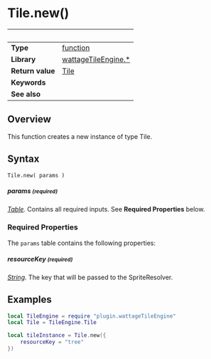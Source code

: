 # Tile.new()

|                      | &nbsp; 
| -------------------- | ---------------------------------------------------------------
| __Type__             | [function](http://docs.coronalabs.com/api/type/Function.html)
| __Library__          | [wattageTileEngine.*](../Readme.markdown)
| __Return value__     | [Tile](type_tile)
| __Keywords__         | 
| __See also__         | 


## Overview

This function creates a new instance of type Tile.


## Syntax

	Tile.new( params )

##### params <small>(required)</small>
_[Table](http://docs.coronalabs.com/api/type/Table.html)._
Contains all required inputs. See **Required Properties** below.


### Required Properties

The `params` table contains the following properties:

##### resourceKey <small>(required)</small>
_[String](https://docs.coronalabs.com/api/type/String.html)._
The key that will be passed to the SpriteResolver.

## Examples

``````lua
local TileEngine = require "plugin.wattageTileEngine"
local Tile = TileEngine.Tile

local tileInstance = Tile.new({
    resourceKey = "tree"
})
``````